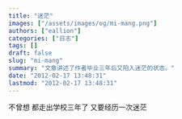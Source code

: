 ```yaml
---
title: "迷茫"
images: ["/assets/images/og/mi-mang.png"]
authors: ["eallion"]
categories: ["日志"]
tags: []
draft: false
slug: "mi-mang"
summary: "文章讲述了作者毕业三年后又陷入迷茫的状态。"
date: "2012-02-17 13:48:31"
lastmod: "2012-02-17 13:48:31"
---
```


不曾想
都走出学校三年了
又要经历一次迷茫
